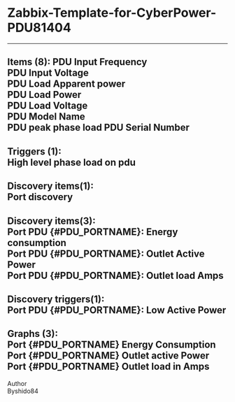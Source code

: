 # Zabbix-Template-for-CyberPower-PDU81404

---
Items (8): 
PDU Input Frequency		
PDU Input Voltage		
PDU Load Apparent power		
PDU Load Power		
PDU Load Voltage		
PDU Model Name		
PDU peak phase load
PDU Serial Number
---
Triggers (1):  
High level phase load on pdu
---
Discovery items(1):   
Port discovery
---
Discovery items(3):  
Port PDU {#PDU_PORTNAME}: Energy consumption  
Port PDU {#PDU_PORTNAME}: Outlet Active Power  
Port PDU {#PDU_PORTNAME}: Outlet load Amps  
---
Discovery triggers(1):  
Port PDU {#PDU_PORTNAME}: Low Active Power
---
Graphs (3):  
Port {#PDU_PORTNAME} Energy Consumption  
Port {#PDU_PORTNAME} Outlet active Power  
Port {#PDU_PORTNAME} Outlet load in Amps  
---
Author  
Byshido84